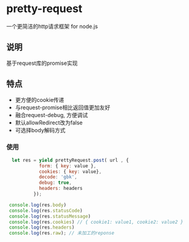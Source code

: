 # pretty-request
一个更简洁的http请求框架 for node.js

## 说明

基于request库的promise实现

## 特点

- 更方便的cookie传递
- 与request-promise相比返回值更加友好
- 融合request-debug, 方便调试
- 默认allowRedirect改为false
- 可选择body解码方式


### 使用

```javascript
  let res = yield prettyRequest.post( url , {
            form: { key: value },
            cookies: { key: value},
            decode: 'gbk',
            debug: true,
            headers: headers
          });

 console.log(res.body)
 console.log(res.statusCode)
 console.log(res.statusMessage)
 console.log(res.cookies) // { cookie1: value1, cookie2: value2 }
 console.log(res.headers)
 console.log(res.raw); // 未加工的reponse
```